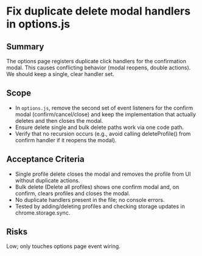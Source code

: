 # Fix duplicate delete modal handlers in options.js

## Summary
The options page registers duplicate click handlers for the confirmation modal. This causes conflicting behavior (modal reopens, double actions). We should keep a single, clear handler set.

## Scope
- In `options.js`, remove the second set of event listeners for the confirm modal (confirm/cancel/close) and keep the implementation that actually deletes and then closes the modal.
- Ensure delete single and bulk delete paths work via one code path.
- Verify that no recursion occurs (e.g., avoid calling deleteProfile() from confirm handler if it reopens the modal).

## Acceptance Criteria
- Single profile delete closes the modal and removes the profile from UI without duplicate actions.
- Bulk delete (Delete all profiles) shows one confirm modal and, on confirm, clears profiles and closes the modal.
- No duplicate handlers present in the file; no console errors.
- Tested by adding/deleting profiles and checking storage updates in chrome.storage.sync.

## Risks
Low; only touches options page event wiring.

